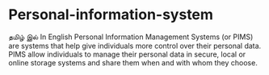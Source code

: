 # Personal-information-system
தமிழ் இல் In English Personal Information Management Systems (or PIMS) are systems that help give individuals more control over their personal data. PIMS allow individuals to manage their personal data in secure, local or online storage systems and share them when and with whom they choose.
